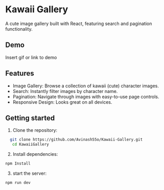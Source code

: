 # Kawaii Gallery

A cute image gallery built with React, featuring search and pagination functionality.


## Demo

Insert gif or link to demo


## Features
- Image Gallery: Browse a collection of kawaii (cute) character images.
- Search: Instantly filter images by character name.
- Pagination: Navigate through images with easy-to-use page controls.
- Responsive Design: Looks great on all devices.


## Getting started

1. Clone the repository:

```bash
  git clone https://github.com/Avinash55o/Kawaii-Gallery.git
   cd KawaiiGallery
```
2. Install dependencies:
``` bash
npm Install
```
3. start the server:
``` bash
npm run dev
```


